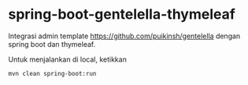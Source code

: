 # spring-boot-gentelella-thymeleaf

Integrasi admin template https://github.com/puikinsh/gentelella dengan spring boot dan thymeleaf.

Untuk menjalankan di local, ketikkan

`mvn clean spring-boot:run`

